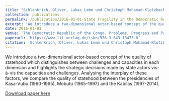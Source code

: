 ```yaml
---
title: "Schlenkrich, Oliver, Lukas Lemm und Christoph Mohamad-Klotzbach. 2016. State Fragility in the Democratic Republic of the Congo 1960-2014: A New Approach for Assessing the Quality of Statehood by Analysing the Relationship between Capacities, Challenges and State Actors. In The Democratic Republic of the Congo. Problems, Progress and Prospects, Hrsg. Julien Bobineau und Philipp Gieg, 57-86. Berlin: Lit."
collection: publications
permalink: /publication/2016-01-01-State Fragility in the Democratic Republic of the Congo 1960-2014
excerpt: 'We introduce a two-dimensional actor-based concept of the quality of statehood which distinguishes between challenges and capacities in each dimension and highlights the strategic decisions made by state actors vis-à-vis the capacities and challenges. Analysing the interplay of these factors, we compare the quality of statehood between the presidencies of Kasa-Vubu (1960-1965), Mobutu (1965-1997) and the Kabilas (1997-2014).'
date: 2016-01-01
venue: 'The Democratic Republic of the Congo. Problems, Progress and Prospects, Hrsg. Julien Bobineau und Philipp Gieg, 57-86. Berlin: Lit.'
paperurl: 'https://www.lit-verlag.de/isbn/978-3-643-13473-8'
citation: 'Schlenkrich, Oliver, Lukas Lemm und Christoph Mohamad-Klotzbach. 2016. State Fragility in the Democratic Republic of the Congo 1960-2014: A New Approach for Assessing the Quality of Statehood by Analysing the Relationship between Capacities, Challenges and State Actors. In The Democratic Republic of the Congo. Problems, Progress and Prospects, Hrsg. Julien Bobineau und Philipp Gieg, 57-86. Berlin: Lit.'
---
```


We introduce a two-dimensional actor-based concept of the quality of statehood which distinguishes between challenges and capacities in each dimension and highlights the strategic decisions made by state actors vis-à-vis the capacities and challenges. Analysing the interplay of these factors, we compare the quality of statehood between the presidencies of Kasa-Vubu (1960-1965), Mobutu (1965-1997) and the Kabilas (1997-2014).

[Download paper here](https://www.lit-verlag.de/isbn/978-3-643-13473-8)
